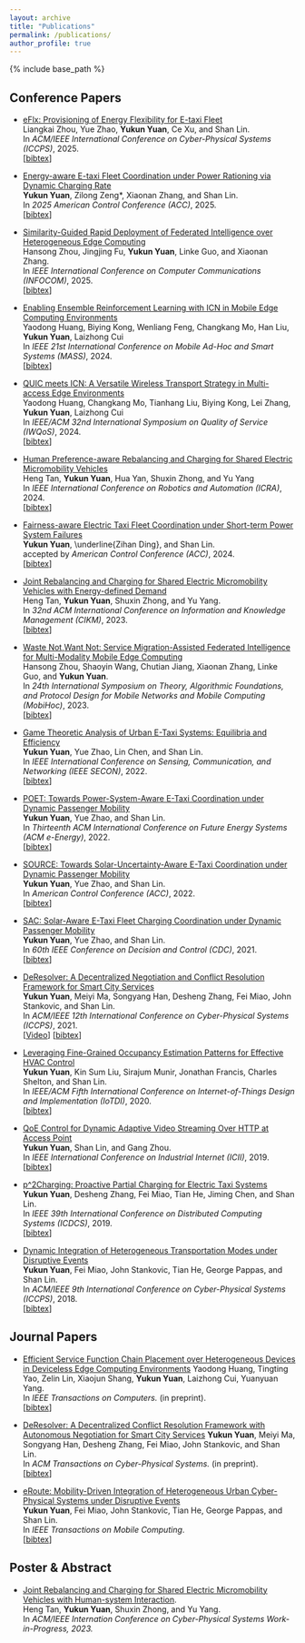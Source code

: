```yaml
---
layout: archive
title: "Publications"
permalink: /publications/
author_profile: true
---
```


{% include base_path %}


## Conference Papers

* [eFlx: Provisioning of Energy Flexibility for E-taxi Fleet]()    
   Liangkai Zhou, Yue Zhao, **Yukun Yuan**, Ce Xu, and Shan Lin.      
   In <i>ACM/IEEE International Conference on Cyber-Physical Systems (ICCPS)</i>, 2025.                           
    [<a href="javascript:void(0)" onclick="(function(target, id) { if ($('#' + id).css('display') == 'block') { $('#' + id).hide('fast'); $(target).text('bibtex') } else { $('#' + id).show('fast'); $(target).text('bibtex▲') } })(this, 'bibtex-iccps2025');">bibtex</a>]
<div id="bibtex-iccps2025" style="display:none">
<pre>

</pre></div> 

* [Energy-aware E-taxi Fleet Coordination under Power Rationing via Dynamic Charging Rate]()    
   **Yukun Yuan**, Zilong Zeng*, Xiaonan Zhang, and Shan Lin.     
   In <i>2025 American Control Conference (ACC)</i>, 2025.                           
    [<a href="javascript:void(0)" onclick="(function(target, id) { if ($('#' + id).css('display') == 'block') { $('#' + id).hide('fast'); $(target).text('bibtex') } else { $('#' + id).show('fast'); $(target).text('bibtex▲') } })(this, 'bibtex-acc2025');">bibtex</a>]
<div id="bibtex-acc2025" style="display:none">
<pre>

</pre></div> 

* [Similarity-Guided Rapid Deployment of Federated Intelligence over Heterogeneous Edge Computing]()    
   Hansong Zhou, Jingjing Fu, **Yukun Yuan**, Linke Guo, and Xiaonan Zhang.     
   In <i>IEEE International Conference on Computer Communications (INFOCOM)</i>, 2025.                           
    [<a href="javascript:void(0)" onclick="(function(target, id) { if ($('#' + id).css('display') == 'block') { $('#' + id).hide('fast'); $(target).text('bibtex') } else { $('#' + id).show('fast'); $(target).text('bibtex▲') } })(this, 'bibtex-infocom2025');">bibtex</a>]
<div id="bibtex-infocom2025" style="display:none">
<pre>

</pre></div> 

* [Enabling Ensemble Reinforcement Learning with ICN in Mobile Edge Computing Environments](https://ieeexplore.ieee.org/abstract/document/10723416)    
   Yaodong Huang, Biying Kong, Wenliang Feng, Changkang Mo, Han Liu, **Yukun Yuan**, Laizhong Cui      
   In <i>IEEE 21st International Conference on Mobile Ad-Hoc and Smart Systems (MASS)</i>, 2024.                           
    [<a href="javascript:void(0)" onclick="(function(target, id) { if ($('#' + id).css('display') == 'block') { $('#' + id).hide('fast'); $(target).text('bibtex') } else { $('#' + id).show('fast'); $(target).text('bibtex▲') } })(this, 'bibtex-mass2024');">bibtex</a>]
<div id="bibtex-mass2024" style="display:none">
<pre>
 @INPROCEEDINGS{10723416,
  author={Huang, Yaodong and Kong, Biying and Feng, Wenliang and Mo, Changkang and Liu, Han and Yuan, Yukun and Cui, Laizhong},
  booktitle={2024 IEEE 21st International Conference on Mobile Ad-Hoc and Smart Systems (MASS)}, 
  title={Enabling Ensemble Reinforcement Learning with ICN in Mobile Edge Computing Environments}, 
  year={2024},
  volume={},
  number={},
  pages={428-436},
  keywords={Training;Performance evaluation;Multi-access edge computing;Accuracy;Protocols;Information sharing;Reinforcement learning;Smart systems;Real-time systems;Smart devices;Information-centric Networking;Mobile Edge Computing;Ensemble Reinforcement Learning},
  doi={10.1109/MASS62177.2024.00063}}

</pre></div> 

* [QUIC meets ICN: A Versatile Wireless Transport Strategy in Multi-access Edge Environments](https://ieeexplore.ieee.org/abstract/document/10682860)    
   Yaodong Huang, Changkang Mo, Tianhang Liu, Biying Kong, Lei Zhang, **Yukun Yuan**, Laizhong Cui      
   In <i>IEEE/ACM 32nd International Symposium on Quality of Service (IWQoS)</i>, 2024.                           
    [<a href="javascript:void(0)" onclick="(function(target, id) { if ($('#' + id).css('display') == 'block') { $('#' + id).hide('fast'); $(target).text('bibtex') } else { $('#' + id).show('fast'); $(target).text('bibtex▲') } })(this, 'bibtex-iwqos2024');">bibtex</a>]
<div id="bibtex-iwqos2024" style="display:none">
<pre>
  @INPROCEEDINGS{10682860,
  author={Huang, Yaodong and Mo, Changkang and Liu, Tianhang and Kong, Biying and Zhang, Lei and Yuan, Yukun and Cui, Laizhong},
  booktitle={2024 IEEE/ACM 32nd International Symposium on Quality of Service (IWQoS)}, 
  title={QUIC meets ICN: A Versatile Wireless Transport Strategy in Multi-access Edge Environments}, 
  year={2024},
  volume={},
  number={},
  pages={1-6},
  keywords={Wireless communication;Protocols;Unicast;Scalability;Quality of service;Data communication;Communication system security},
  doi={10.1109/IWQoS61813.2024.10682860}}
</pre></div> 



* [Human Preference-aware Rebalancing and Charging for Shared Electric Micromobility Vehicles](https://ieeexplore.ieee.org/abstract/document/10610713)    
   Heng Tan, **Yukun Yuan**, Hua Yan, Shuxin Zhong, and Yu Yang      
   In <i>IEEE International Conference on Robotics and Automation (ICRA)</i>, 2024.                           
    [<a href="javascript:void(0)" onclick="(function(target, id) { if ($('#' + id).css('display') == 'block') { $('#' + id).hide('fast'); $(target).text('bibtex') } else { $('#' + id).show('fast'); $(target).text('bibtex▲') } })(this, 'bibtex-icra2024');">bibtex</a>]
<div id="bibtex-icra2024" style="display:none">
<pre>
  @INPROCEEDINGS{10610713,
  author={Tan, Heng and Yuan, Yukun and Yan, Hua and Zhong, Shuxin and Yang, Yu},
  booktitle={2024 IEEE International Conference on Robotics and Automation (ICRA)}, 
  title={Human Preference-aware Rebalancing and Charging for Shared Electric Micromobility Vehicles}, 
  year={2024},
  volume={},
  number={},
  pages={9608-9615},
  keywords={Uncertainty;Fuses;Urban areas;Transportation;Reinforcement learning;Performance gain;Energy states;Intelligent Transportation Systems;Human Factors and Human-in-the-Loop;Reinforcement Learning},
  doi={10.1109/ICRA57147.2024.10610713}}
</pre></div> 

* [Fairness-aware Electric Taxi Fleet Coordination under Short-term Power System Failures](https://ieeexplore.ieee.org/document/10645001)    
   **Yukun Yuan**, \underline{Zihan Ding}, and Shan Lin.      
   accepted by <i>American Control Conference (ACC)</i>, 2024.                           
    [<a href="javascript:void(0)" onclick="(function(target, id) { if ($('#' + id).css('display') == 'block') { $('#' + id).hide('fast'); $(target).text('bibtex') } else { $('#' + id).show('fast'); $(target).text('bibtex▲') } })(this, 'bibtex-acc2024');">bibtex</a>]
<div id="bibtex-acc2024" style="display:none">
<pre>
   @INPROCEEDINGS{10645001,
  author={Yuan, Yukun and Ding, Zihan and Lin, Shan},
  booktitle={2024 American Control Conference (ACC)}, 
  title={Fairness-Aware Electric Taxi Fleet Coordination Under Short-Term Power System Failures}, 
  year={2024},
  volume={},
  number={},
  pages={214-219},
  keywords={Power measurement;System performance;Heuristic algorithms;Urban areas;Power system dynamics;Ecosystems;Control systems},
  doi={10.23919/ACC60939.2024.10645001}}

</pre></div> 

* [Joint Rebalancing and Charging for Shared Electric Micromobility Vehicles with Energy-defined Demand](https://doi.org/10.1145/3583780.3614942)    
   Heng Tan, **Yukun Yuan**, Shuxin Zhong, and Yu Yang.      
   In <i>32nd ACM International Conference on Information and Knowledge Management (CIKM)</i>, 2023.                           
    [<a href="javascript:void(0)" onclick="(function(target, id) { if ($('#' + id).css('display') == 'block') { $('#' + id).hide('fast'); $(target).text('bibtex') } else { $('#' + id).show('fast'); $(target).text('bibtex▲') } })(this, 'bibtex-cikm2023');">bibtex</a>]
<div id="bibtex-cikm2023" style="display:none">
<pre>@inproceedings{tan2023cikm,
  title={Joint Rebalancing and Charging for Shared Electric Micromobility Vehicles with Energy-informed Demand},
  author={Tan, Heng and Yuan, Yukun and Zhong, Shuxin and Yang, Yu},
  booktitle={Proceedings of the 32nd ACM International Conference on Information and Knowledge Management},
  pages={2392--2401},
  year={2023}
}
</pre></div> 

* [Waste Not,Want Not: Service Migration-Assisted Federated Intelligence for Multi-Modality Mobile Edge Computing](https://doi.org/10.1145/3565287.3610277)    
    Hansong Zhou, Shaoyin Wang, Chutian Jiang, Xiaonan Zhang, Linke Guo, and **Yukun Yuan**.      
   In <i>24th International Symposium on Theory, Algorithmic Foundations, and Protocol Design for Mobile Networks and Mobile Computing (MobiHoc)</i>, 2023.                           
    [<a href="javascript:void(0)" onclick="(function(target, id) { if ($('#' + id).css('display') == 'block') { $('#' + id).hide('fast'); $(target).text('bibtex') } else { $('#' + id).show('fast'); $(target).text('bibtex▲') } })(this, 'bibtex-mobihoc2023');">bibtex</a>]
<div id="bibtex-mobihoc2023" style="display:none">
<pre>@inproceedings{zhou2023waste,
  title={Waste Not, Want Not: Service Migration-Assisted Federated Intelligence for Multi-Modality Mobile Edge Computing},
  author={Zhou, Hansong and Wang, Shaoying and Jiang, Chutian and Zhang, Xiaonan and Guo, Linke and Yuan, Yukun},
  booktitle={Proceedings of the Twenty-fourth International Symposium on Theory, Algorithmic Foundations, and Protocol Design for Mobile Networks and Mobile Computing},
  pages={211--220},
  year={2023}
}
</pre></div> 

* [Game Theoretic Analysis of Urban E-Taxi Systems: Equilibria and Efficiency](https://ieeexplore.ieee.org/document/9918566)    
    **Yukun Yuan**, Yue Zhao, Lin Chen, and Shan Lin.      
   In <i>IEEE International Conference on Sensing, Communication, and Networking (IEEE SECON)</i>, 2022.                           
    [<a href="javascript:void(0)" onclick="(function(target, id) { if ($('#' + id).css('display') == 'block') { $('#' + id).hide('fast'); $(target).text('bibtex') } else { $('#' + id).show('fast'); $(target).text('bibtex▲') } })(this, 'bibtex-secon');">bibtex</a>]
<div id="bibtex-secon" style="display:none">
<pre>@inproceedings{yuan2022game,
  title={Game Theoretic Analysis of Urban E-Taxi Systems: Equilibria and Efficiency},
  author={Yuan, Yukun and Zhao, Yue and Chen, Lin and Lin, Shan},
  booktitle={2022 19th Annual IEEE International Conference on Sensing, Communication, and Networking (SECON)},
  pages={379--387},
  year={2022},
  organization={IEEE}
}
</pre></div> 

* [POET: Towards Power-System-Aware E-Taxi Coordination under Dynamic Passenger Mobility](http://www.ece.sunysb.edu/~yzhao/YZL_eEnergy22.pdf)    
    **Yukun Yuan**, Yue Zhao, and Shan Lin.      
   In <i>Thirteenth ACM International Conference on Future Energy Systems (ACM e-Energy)</i>, 2022.                           
    [<a href="javascript:void(0)" onclick="(function(target, id) { if ($('#' + id).css('display') == 'block') { $('#' + id).hide('fast'); $(target).text('bibtex') } else { $('#' + id).show('fast'); $(target).text('bibtex▲') } })(this, 'bibtex-poet');">bibtex</a>]
<div id="bibtex-poet" style="display:none">
<pre>@inproceedings{yuan2022poet,
  title={Poet: Towards power-system-aware e-taxi coordination under dynamic passenger mobility},
  author={Yuan, Yukun and Zhao, Yue and Lin, Shan},
  booktitle={Proceedings of the Thirteenth ACM International Conference on Future Energy Systems},
  pages={406--417},
  year={2022}
}
</pre></div> 


* [SOURCE: Towards Solar-Uncertainty-Aware E-Taxi Coordination under Dynamic Passenger Mobility](http://www.ece.sunysb.edu/~yzhao/YZL_ACC22.pdf)    
    **Yukun Yuan**, Yue Zhao, and Shan Lin.      
    In <i>American Control Conference (ACC)</i>, 2022.                           
    [<a href="javascript:void(0)" onclick="(function(target, id) { if ($('#' + id).css('display') == 'block') { $('#' + id).hide('fast'); $(target).text('bibtex') } else { $('#' + id).show('fast'); $(target).text('bibtex▲') } })(this, 'bibtex-yuan2022source');">bibtex</a>]
<div id="bibtex-yuan2022source" style="display:none">
<pre>@inproceedings{yuan2022source,
  title={SOURCE: Towards Solar-Uncertainty-Aware E-Taxi Coordination under Dynamic Passenger Mobility},
  author={Yuan, Yukun and Zhao, Yue and Lin, Shan},
  booktitle={American Control Conference (ACC)},
  year={2022}
}
</pre></div>  

* [SAC: Solar-Aware E-Taxi Fleet Charging Coordination under Dynamic Passenger Mobility](http://www.ece.sunysb.edu/~yzhao/YZL_CDC21.pdf)    
    **Yukun Yuan**, Yue Zhao, and Shan Lin.      
    In <i>60th IEEE Conference on Decision and Control (CDC)</i>, 2021.                           
    [<a href="javascript:void(0)" onclick="(function(target, id) { if ($('#' + id).css('display') == 'block') { $('#' + id).hide('fast'); $(target).text('bibtex') } else { $('#' + id).show('fast'); $(target).text('bibtex▲') } })(this, 'bibtex-yuan2021sac');">bibtex</a>]
<div id="bibtex-yuan2021sac" style="display:none">
<pre>@inproceedings{yuan2021sac,
  title={Sac: Solar-aware e-taxi fleet charging coordination under dynamic passenger mobility},
  author={Yuan, Yukun and Zhao, Yue and Lin, Shan},
  booktitle={2021 60th IEEE Conference on Decision and Control (CDC)},
  pages={2071--2078},
  year={2021},
  organization={IEEE}
}
</pre></div>  

* [DeResolver: A Decentralized Negotiation and Conflict Resolution Framework for Smart City Services](https://songyanghan.com/publication/iccps2021/iccps2021.pdf)    
    **Yukun Yuan**, Meiyi Ma, Songyang Han, Desheng Zhang, Fei Miao, John Stankovic, and Shan Lin.     
    In <i>ACM/IEEE 12th International Conference on Cyber-Physical Systems (ICCPS)</i>, 2021.                           
  [[Video](https://www.youtube.com/watch?v=XwYH2vryn-I&list=PLU5v7d2COwkBYC4vc4MnSZbAdap79YKMJ&index=3)] [<a href="javascript:void(0)" onclick="(function(target, id) { if ($('#' + id).css('display') == 'block') { $('#' + id).hide('fast'); $(target).text('bibtex') } else { $('#' + id).show('fast'); $(target).text('bibtex▲') } })(this, 'bibtex-yuan2021deresolver');">bibtex</a>]
<div id="bibtex-yuan2021deresolver" style="display:none">
<pre>@inproceedings{yuan2021deresolver,
  title={DeResolver: a decentralized negotiation and conflict resolution framework for smart city services},
  author={Yuan, Yukun and Ma, Meiyi and Han, Songyang and Zhang, Desheng and Miao, Fei and Stankovic, John and Lin, Shan},
  booktitle={Proceedings of the ACM/IEEE 12th International Conference on Cyber-Physical Systems},
  pages={98--109},
  year={2021}
}
</pre></div>  

* [Leveraging Fine-Grained Occupancy Estimation Patterns for Effective HVAC Control](http://www.ece.stonybrook.edu/~slin/Publications/IoTDI2020.pdf)    
    **Yukun Yuan**, Kin Sum Liu, Sirajum Munir, Jonathan Francis, Charles Shelton, and Shan Lin.    
    In <i>IEEE/ACM Fifth International Conference on Internet-of-Things Design and Implementation (IoTDI)</i>, 2020.                           
    [<a href="javascript:void(0)" onclick="(function(target, id) { if ($('#' + id).css('display') == 'block') { $('#' + id).hide('fast'); $(target).text('bibtex') } else { $('#' + id).show('fast'); $(target).text('bibtex▲') } })(this, 'bibtex-yuan2020leveraging');">bibtex</a>]
<div id="bibtex-yuan2020leveraging" style="display:none">
<pre>@inproceedings{yuan2020leveraging,
  title={Leveraging fine-grained occupancy estimation patterns for effective HVAC control},
  author={Yuan, Yukun and Liu, Kin Sum and Munir, Sirajum and Francis, Jonathan and Shelton, Charles and Lin, Shan},
  booktitle={2020 IEEE/ACM Fifth International Conference on Internet-of-Things Design and Implementation (IoTDI)},
  pages={92--103},
  year={2020},
  organization={IEEE}
}
</pre></div>  

* [QoE Control for Dynamic Adaptive Video Streaming Over HTTP at Access Point](https://gzhou.pages.wm.edu/wp-content/blogs.dir/5736/files/sites/13/2017/12/ICII19.pdf)    
    **Yukun Yuan**, Shan Lin, and Gang Zhou.    
    In <i>IEEE International Conference on Industrial Internet (ICII)</i>, 2019.                           
    [<a href="javascript:void(0)" onclick="(function(target, id) { if ($('#' + id).css('display') == 'block') { $('#' + id).hide('fast'); $(target).text('bibtex') } else { $('#' + id).show('fast'); $(target).text('bibtex▲') } })(this, 'bibtex-yuan2019qoe');">bibtex</a>]
<div id="bibtex-yuan2019qoe" style="display:none">
<pre>@inproceedings{yuan2019qoe,
  title={QoE Control for Dynamic Adaptive Video Streaming Over HTTP at Access Point},
  author={Yuan, Yukun and Lin, Shan and Zhou, Gang},
  booktitle={2019 IEEE International Conference on Industrial Internet (ICII)},
  pages={268--277},
  year={2019},
  organization={IEEE}
}
</pre></div>  

* [p^2Charging: Proactive Partial Charging for Electric Taxi Systems](https://people.cs.rutgers.edu/~dz220/paper/p%5E2Charging.pdf)    
    **Yukun Yuan**, Desheng Zhang, Fei Miao, Tian He, Jiming Chen, and Shan Lin.  
    In <i>IEEE 39th International Conference on Distributed Computing Systems (ICDCS)</i>, 2019.                           
    [<a href="javascript:void(0)" onclick="(function(target, id) { if ($('#' + id).css('display') == 'block') { $('#' + id).hide('fast'); $(target).text('bibtex') } else { $('#' + id).show('fast'); $(target).text('bibtex▲') } })(this, 'bibtex-8885097');">bibtex</a>]
<div id="bibtex-8885097" style="display:none">
<pre>@INPROCEEDINGS{8885097,  
author={Yuan, Yukun and Zhang, Desheng and Miao, Fei and Chen, Jimin and He, Tian and Lin, Shan},  
booktitle={2019 IEEE 39th International Conference on Distributed Computing Systems (ICDCS)},   
title={p^2Charging: Proactive Partial Charging for Electric Taxi Systems},   
year={2019}, 
pages={688-699},  
doi={10.1109/ICDCS.2019.00074}}
</pre></div>  

* [Dynamic Integration of Heterogeneous Transportation Modes under Disruptive Events](https://people.cs.rutgers.edu/~dz220/paper/p%5E2Charging.pdf)    
    **Yukun Yuan**, Fei Miao, John Stankovic, Tian He, George Pappas, and Shan Lin.    
    In <i>ACM/IEEE 9th International Conference on Cyber-Physical Systems (ICCPS)</i>, 2018.                           
    [<a href="javascript:void(0)" onclick="(function(target, id) { if ($('#' + id).css('display') == 'block') { $('#' + id).hide('fast'); $(target).text('bibtex') } else { $('#' + id).show('fast'); $(target).text('bibtex▲') } })(this, 'bibtex-yuan2018dynamic');">bibtex</a>]
<div id="bibtex-yuan2018dynamic" style="display:none">
<pre>@inproceedings{yuan2018dynamic,
  title={Dynamic integration of heterogeneous transportation modes under disruptive events},
  author={Yuan, Yukun and Zhang, Desheng and Miao, Fei and Stankovic, John A and He, Tian and Pappas, George and Lin, Shan},
  booktitle={2018 ACM/IEEE 9th International Conference on Cyber-Physical Systems (ICCPS)},
  pages={65--76},
  year={2018},
  organization={IEEE}
}
</pre></div>  


## Journal Papers

* [Efficient Service Function Chain Placement over Heterogeneous Devices in Deviceless Edge Computing Environments](https://ieeexplore.ieee.org/abstract/document/10707311)
    Yaodong Huang, Tingting Yao, Zelin Lin, Xiaojun Shang, **Yukun Yuan**, Laizhong Cui, Yuanyuan Yang.     
    In <i>IEEE Transactions on Computers.</i> (in preprint).                           
 [<a href="javascript:void(0)" onclick="(function(target, id) { if ($('#' + id).css('display') == 'block') { $('#' + id).hide('fast'); $(target).text('bibtex') } else { $('#' + id).show('fast'); $(target).text('bibtex▲') } })(this, 'bibtex-huangtc');">bibtex</a>]
<div id="bibtex-huangtc" style="display:none">
<pre>@ARTICLE{10707311,
  author={Huang, Yaodong and Yao, Tingting and Lin, Zelin and Shang, Xiaojun and Yuan, Yukun and Cui, Laizhong and Yang, Yuanyuan},
  journal={IEEE Transactions on Computers}, 
  title={Efficient Service Function Chain Placement over Heterogeneous Devices in Deviceless Edge Computing Environments}, 
  year={2024},
  volume={},
  number={},
  pages={1-14},
  keywords={Edge computing;Service function chaining;Virtualization;Servers;Hardware;Delays;Resource management;Computers;Computational modeling;Optimization;Service function chain;Deviceless edge computing;Heterogeneous edge devices},
  doi={10.1109/TC.2024.3475590}}

</pre></div>  


* [DeResolver: A Decentralized Conflict Resolution Framework with Autonomous Negotiation for Smart City Services](https://dl.acm.org/doi/abs/10.1145/3529096)
    **Yukun Yuan**, Meiyi Ma, Songyang Han, Desheng Zhang, Fei Miao, John Stankovic, and Shan Lin.     
    In <i>ACM Transactions on Cyber-Physical Systems.</i> (in preprint).                           
 [<a href="javascript:void(0)" onclick="(function(target, id) { if ($('#' + id).css('display') == 'block') { $('#' + id).hide('fast'); $(target).text('bibtex') } else { $('#' + id).show('fast'); $(target).text('bibtex▲') } })(this, 'bibtex-deresolvertcps');">bibtex</a>]
<div id="bibtex-deresolvertcps" style="display:none">
<pre>@article{deresolvertcps,
author = {Yuan, Yukun and Ma, Meiyi and Han, Songyang and Zhang, Desheng and Miao, Fei and Stankovic, John and Lin, Shan},
title = {DeResolver: A Decentralized Conflict Resolution Framework with Autonomous Negotiation for Smart City Services},
year = {2022},
publisher = {Association for Computing Machinery},
address = {New York, NY, USA},
issn = {2378-962X},
url = {https://doi.org/10.1145/3529096},
doi = {10.1145/3529096},
note = {Just Accepted},
journal = {ACM Trans. Cyber-Phys. Syst.},
month = {mar},
keywords = {Smart Services, Decentralized Resolution, Conflicts across services, Multiple Services Negotiation.}
}
</pre></div>  


* [eRoute: Mobility-Driven Integration of Heterogeneous Urban Cyber-Physical Systems under Disruptive Events](https://ieeexplore.ieee.org/document/9462550)    
    **Yukun Yuan**, Fei Miao, John Stankovic, Tian He, George Pappas, and Shan Lin.    
    In <i>IEEE Transactions on Mobile Computing</i>.                           
    [<a href="javascript:void(0)" onclick="(function(target, id) { if ($('#' + id).css('display') == 'block') { $('#' + id).hide('fast'); $(target).text('bibtex') } else { $('#' + id).show('fast'); $(target).text('bibtex▲') } })(this, 'bibtex-eroute');">bibtex</a>]
<div id="bibtex-eroute" style="display:none">
<pre>@ARTICLE{eroute,  
author={Yuan, Yukun and Zhang, Desheng and Miao, Fei and Stankovic, John A. and He, Tian and Pappas, George and Lin, Shan},  
journal={IEEE Transactions on Mobile Computing},   
title={eRoute: Mobility-Driven Integration of Heterogeneous Urban Cyber-Physical Systems under Disruptive Events},   
year={2021},  volume={},  number={},  pages={1-1},  
doi={10.1109/TMC.2021.3091324}}
</pre></div>  

## Poster & Abstract


* [Joint Rebalancing and Charging for Shared Electric Micromobility Vehicles with Human-system Interaction](https://dl.acm.org/doi/abs/10.1145/3529096).<br>
 Heng Tan, **Yukun Yuan**, Shuxin Zhong, and Yu Yang.     
    In <i>ACM/IEEE Internation Conference on Cyber-Physical Systems Work-in-Progress, 2023.</i>                           
  




